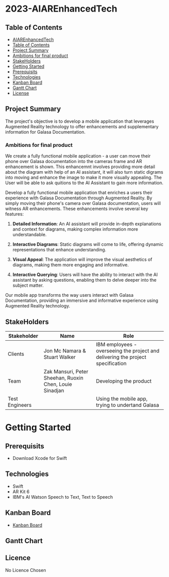 # 2023-AIAREnhancedTech

## Table of Contents
  - [AIAREnhancedTech](#2023-AIAREnhancedTech)
  - [Table of Contents](#Table-of-Contents)
  - [Project Summary](#Project-Summary)
  - [Ambitions for final product](#Ambitions-for-final-product)
  - [StakeHolders](#StakeHolders)
  - [Getting Started](#Getting-Started)
  - [Prerequisits](#Prerequisits)
  - [Technologies](#Technologies)
  - [Kanban Board](#Kanban-Board)
  - [Gantt Chart](#Gantt-Chart)
  - [License](#License)

## Project Summary

The project's objective is to develop a mobile application that leverages Augmented Reality technology to offer enhancements and supplementary information for Galasa Documentation.

### Ambitions for final product

We create a fully functional mobile application - a user can move their phone over Galasa documentation into the cameras frame and AR enhancement is shown. This enhancemnt involves providing more detail about the diagram with help of an AI assistant, it will also turn static digrams into moving and enhance the image to make it more visually appealing. The User will be able to ask quitions to the AI Assistant to gain more information.

Develop a fully functional mobile application that enriches a users their experience with Galasa Documentation through Augmented Reality. By simply moving their phone's camera over Galasa documentation, users will witness AR enhancements. These enhancements involve several key features:

1. **Detailed Information**: An AI assistant will provide in-depth explanations and context for diagrams, making complex information more understandable.

2. **Interactive Diagrams**: Static diagrams will come to life, offering dynamic representations that enhance understanding.

3. **Visual Appeal**: The application will improve the visual aesthetics of diagrams, making them more engaging and informative.

4. **Interactive Querying**: Users will have the ability to interact with the AI assistant by asking questions, enabling them to delve deeper into the subject matter.

Our mobile app transforms the way users interact with Galasa Documentation, providing an immersive and informative experience using Augmented Reality technology.

## StakeHolders
| Stakeholder | Name | Role |
|-|-|-|
|Clients| Jon Mc Namara & Stuart Walker | IBM employees - overseeing the project and delivering the project specification|
| Team | Zak Mansuri, Peter Sheehan, Ruoxin Chen, Louie Sinadjan | Developing the product |
| Test Engineers | | Using the mobile app, trying to undertand Galasa |

# Getting Started

## Prerequisits

* Download Xcode for Swift

## Technologies

* Swift
* AR Kit 6
* IBM's AI Watson Speech to Text, Text to Speech

## Kanban Board

* [Kanban Board](https://github.com/orgs/spe-uob/projects/137/)

## Gantt Chart

## Licence

No Licence Chosen
